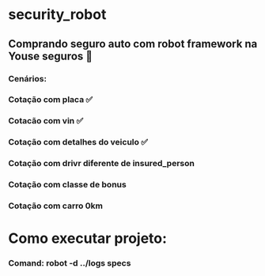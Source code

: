 # security_robot

## Comprando seguro auto com robot framework na Youse seguros 🚙

### Cenários:

### Cotação com placa  ✅
### Cotacão com vin    ✅
### Cotação com detalhes do veiculo  ✅
### Cotação com drivr diferente de insured_person
### Cotação com classe de bonus 
### Cotação com carro 0km 

# Como executar projeto:

### Comand: robot -d ../logs specs

